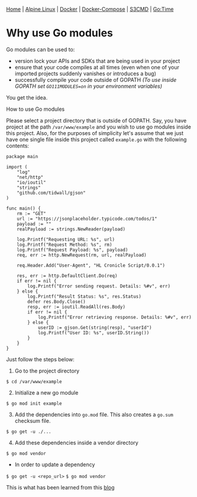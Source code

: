 [Home](../) | [Alpine Linux](../alpine-linux) | [Docker](../docker) | [Docker-Compose](../docker/compose/) | [S3CMD](../S3CMD/) | [Go:Time](time/)


# Why use Go modules

Go modules can be used to:
- version lock your APIs and SDKs that are being used in your project
- ensure that your code compiles at all times (even when one of your imported projects suddenly vanishes or introduces a bug)
- successfully compile your code outside of GOPATH *(To use inside GOPATH set ```GO111MODULES=on``` in your environment variables)*

You get the idea.

How to use Go modules

Please select a project directory that is outside of GOPATH. Say, you have project at the path ```/var/www/example``` and you wish to use go modules inside this project. Also, for the purposes of simplicity let's assume that we just have one single file inside this project called ```example.go``` with the following contents:

```
package main

import (
	"log"
	"net/http"
	"io/ioutil"
	"strings"
	"github.com/tidwall/gjson"
)

func main() {
	rm := "GET"
	url := "https://jsonplaceholder.typicode.com/todos/1"
	payload := ""
	realPayload := strings.NewReader(payload)

	log.Printf("Requesting URL: %s", url)
	log.Printf("Request Method: %s", rm)
	log.Printf("Request Payload: %s", payload)
	req, err := http.NewRequest(rm, url, realPayload)

	req.Header.Add("User-Agent", "HL Cronicle Script/0.0.1")

	res, err := http.DefaultClient.Do(req)
	if err != nil {
		log.Printf("Error sending request. Details: %#v", err)
	} else {
		log.Printf("Result Status: %s", res.Status)
		defer res.Body.Close()
		resp, err := ioutil.ReadAll(res.Body)
		if err != nil {
			log.Printf("Error retrieving response. Details: %#v", err)
		} else {
			userID := gjson.Get(string(resp), "userId")
			log.Printf("User ID: %s", userID.String())
		}
	}
}
```

Just follow the steps below:

1. Go to the project directory

```$ cd /var/www/example```

2. Initialize a new go module

```$ go mod init example```

3. Add the dependencies into ```go.mod``` file. This also creates a ```go.sum``` checksum file.

```$ go get -u ./...```

4. Add these dependencies inside a vendor directory

```$ go mod vendor```


- In order to update a dependency

```$ go get -u <repo_url>```
```$ go mod vendor```

This is what has been learned from this [blog](https://www.kablamo.com.au/blog/2018/12/10/just-tell-me-how-to-use-go-modules)
